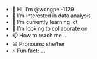 - 👋 Hi, I’m @wongpei-1129
- 👀 I’m interested in data analysis
- 🌱 I’m currently learning ict
- 💞️ I’m looking to collaborate on 
- 📫 How to reach me ...
- 😄 Pronouns: she/her
- ⚡ Fun fact: ...

<!---
wongpei-1129/wongpei-1129 is a ✨ special ✨ repository because its `README.md` (this file) appears on your GitHub profile.
You can click the Preview link to take a look at your changes.
--->
